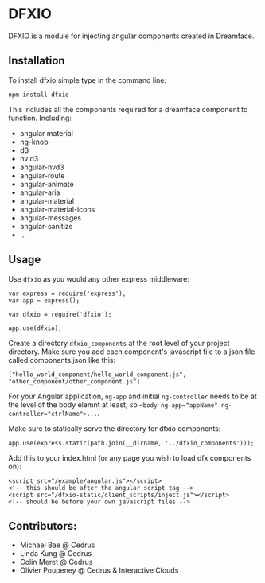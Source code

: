 # DFXIO

DFXIO is a module for injecting angular components created in Dreamface. 


## Installation
To install dfxio simple type in the command line:

    npm install dfxio

This includes all the components required for a dreamface component to function.
Including: 
  - angular material 
  - ng-knob
  - d3
  - nv.d3
  - angular-nvd3
  - angular-route
  - angular-animate
  - angular-aria
  - angular-material
  - angular-material-icons
  - angular-messages
  - angular-sanitize
  - ...

## Usage
Use `dfxio` as you would any other express middleware:

    var express = require('express'); 
    var app = express(); 
    
    var dfxio = require('dfxio');
    
    app.use(dfxio);


Create a directory `dfxio_components` at the root level of your project directory.
Make sure you add each component's javascript file to a json file called components.json
like this:

    ["hello_world_component/hello_world_component.js", "other_component/other_component.js"]

For your Angular application, `ng-app` and initial `ng-controller` needs to be 
at the level of the body elemnt at least, so `<body ng-app="appName" ng-controller="ctrlName">...`.


Make sure to statically serve the directory for dfxio components:

    app.use(express.static(path.join(__dirname, '../dfxio_components')));

Add this to your index.html (or any page you wish to load dfx components on):

    <script src="/example/angular.js"></script>
    <!-- this should be after the angular script tag -->
    <script src="/dfxio-static/client_scripts/inject.js"></script>
    <!-- should be before your own javascript files -->

## Contributors:
  - Michael Bae @ Cedrus
  - Linda Kung @ Cedrus
  - Colin Meret @ Cedrus
  - Olivier Poupeney @ Cedrus & Interactive Clouds
